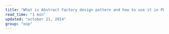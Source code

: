 ```yaml
---
title: "What is Abstract Factory design pattern and how to use it in PHP?"
read_time: "1 min"
updated: "october 21, 2014"
group: "oop"
---
```



